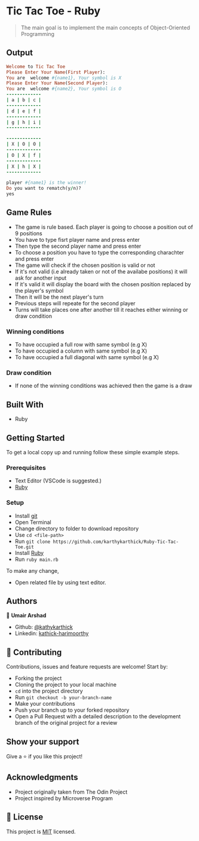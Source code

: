 # Tic Tac Toe - Ruby

> The main goal is to implement the main concepts of Object-Oriented Programming

## Output
```ruby
Welcome to Tic Tac Toe
Please Enter Your Name(First Player): 
You are  welcome #{name1}, Your symbol is X
Please Enter Your Name(Second Player):
You are  welcome #{name2}, Your symbol is O
-------------
| a | b | c |
-------------
| d | e | f |
-------------
| g | h | i |
-------------

-------------
| X | O | O |
-------------
| O | X | f |
-------------
| X | h | X |
-------------

player #{name1} is the winner!
Do you want to rematch(y/n)?
yes
```
## Game Rules
- The game is rule based. Each player is going to choose a position out of 9 positions
- You have to type fisrt player name and press enter
- Then type the second player name and press enter
- To choose a position you have to type the corresponding charachter and press enter
- The game will check if the chosen position is valid or not
- If it's not valid (i.e already taken or not of the availabe positions) it will ask for another input
- If it's valid it will display the board with the chosen position replaced by the player's symbol
- Then it will be the next player's turn 
- Previous steps will repeate for the second player
- Turns will take places one after another till it reaches either winning or draw condition

### Winning conditions
- To have occupied a full row with same symbol (e.g X)
- To have occupied a column with same symbol (e.g X)
- To have occupied a full diagonal with same symbol (e.g X)

### Draw condition
- If none of the winning conditions was achieved then the game is a draw

## Built With

- Ruby


## Getting Started

To get a local copy up and running follow these simple example steps.

### Prerequisites

- Text Editor (VSCode is suggested.)
- [Ruby](https://ruby-doc.org/downloads/)

### Setup

- Install [git](https://git-scm.com/downloads)
- Open Terminal
- Change directory to folder to download repository
- Use `cd <file-path>`
- Run `git clone https://github.com/karthykarthick/Ruby-Tic-Tac-Toe.git`
- Install [Ruby](https://ruby-doc.org/downloads/)
- Run `ruby main.rb`

To make any change,

- Open related file by using text editor.

## Authors

👤 **Umair Arshad**

- Github: [@kathykarthick](https://github.com/karthykarthick)
- Linkedin: [kathick-harimoorthy](https://www.linkedin.com/in/karthick-harimoorthy/)

## 🤝 Contributing

Contributions, issues and feature requests are welcome! Start by:

- Forking the project
- Cloning the project to your local machine
- `cd` into the project directory
- Run `git checkout -b your-branch-name`
- Make your contributions
- Push your branch up to your forked repository
- Open a Pull Request with a detailed description to the development branch of the original project for a review


## Show your support

Give a ⭐️ if you like this project!

## Acknowledgments

- Project originally taken from The Odin Project
- Project inspired by Microverse Program


## 📝 License

This project is [MIT](LICENSE) licensed.

